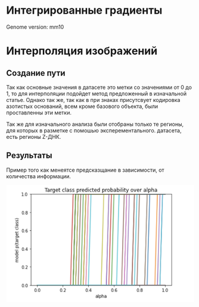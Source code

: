 # Интегрированные градиенты
Genome version: mm10

# Интерполяция изображений

## Создание пути 

Так как основные значения в датасете это метки со значениями от 0 до 1, то для интерполяции подойдет метод предложенный в изначальной статье. Однако так же, так как в при знаках присутсвует кодировка азотистых оснований, всем кроме базового объекта, были проставленны  эти метки.

Так же для изначального анализа были отобраны только те регионы, для которых в разметке с помошью эксперементального. датасета, есть регионы Z-ДНК.

## Результаты

Пример того как менеятсе предсказщание в зависимости, от количества информации. 

![alt text](https://github.com/Emilichka/diplom_sourse/blob/main/graphics/prob_changes.png)



